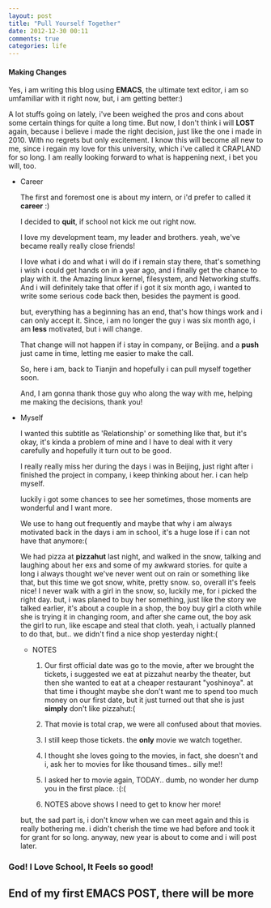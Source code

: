 ```yaml
---
layout: post
title: "Pull Yourself Together"
date: 2012-12-30 00:11
comments: true
categories: life 
---
```


#### Making Changes ####

Yes, i am writing this blog using **EMACS**, the ultimate text editor, i am so umfamiliar with it right now, but, i am getting better:)

A lot stuffs going on lately, i've been weighed the pros and cons about some certain things for quite a long time.
But now, I don't think i will **LOST** again, because i believe i made the right decision, just like the one i made in 2010.
With no regrets but only excitement. I know this will become all new to me, since i regain my love for this university, which i've called it CRAPLAND for so long. I am really looking forward to what is happening next, i bet you will, too.

* Career

    The first and foremost one is about my intern, or i'd prefer to called it __career__ :)

    I decided to **quit**, if school not kick me out right now.

    I love my development team, my leader and brothers. yeah, we've became really really close friends!

    I love what i do and what i will do if i remain stay there, that's something i wish i could get hands on in a year ago, and i finally get the chance to play with it. the Amazing linux kernel, filesystem, and Networking stuffs.
And i will definitely take that offer if i got it six month ago, i wanted to write some serious code back then, besides the payment is good.

    but, everything has a beginning has an end, that's how things work and i can only accept it. Since, i am no longer the guy i was six month ago, i am **less** motivated, but i will change.

    That change will not happen if i stay in company, or Beijing. and a **push** just came in time, letting me easier to make the call.

    So, here i am, back to Tianjin and hopefully i can pull myself together soon.

    And, I am gonna thank those guy who along the way with me, helping me making the decisions, thank you!

* Myself

    I wanted this subtitle as 'Relationship' or something like that, but it's okay, it's kinda a problem of mine and I have to deal with it very carefully and hopefully it turn out to be good.

    I really really miss her during the days i was in Beijing, just right after i finished the project in company, i keep thinking about her. i can help myself.

    luckily i got some chances to see her sometimes, those moments are wonderful and I want more.

    We use to hang out frequently and maybe that why i am always motivated back in the days i am in school, it's a huge lose if i can not have that anymore:(

    We had pizza at **pizzahut** last night, and walked in the snow, talking and laughing about her exs and some of my awkward stories. for quite a long i always thought we've never went out on rain or something like that, but this time we got snow, white, pretty snow. so, overall it's feels nice! I never walk with a girl in the snow, so, luckily me, for i picked the right day. but, i was planed to buy her something, just like the story we talked earlier, it's about a couple in a shop, the boy buy girl a cloth while she is trying it in changing room, and after she came out, the boy ask the girl to run, like escape and steal that cloth. yeah, i actually planned to do that, but.. we didn't find a nice shop yesterday night:(
	
	* NOTES
	    1. Our first official date was go to the movie, after we brought the tickets, i suggested we eat at pizzahut nearby the theater, but then she wanted to eat at a cheaper restaurant "yoshinoya". at that time i thought maybe she don't want me to spend too much money on our first date, but it just turned out that she is just **simply** don't like pizzahut:(
		
		2. That movie is total crap, we were all confused about that movies.
		
		3. I still keep those tickets. the **only** movie we watch together.
		
		3. I thought she loves going to the movies, in fact, she doesn't and i, ask her to movies for like thousand times.. silly me!! 
		4. I asked her to movie again, TODAY.. dumb, no wonder her dump you in the first place. :(:(
		
        5. NOTES above shows I need to get to know her more!
		
    but, the sad part is, i don't know when we can meet again and this is really bothering me. i didn't cherish the time we had before and took it for grant for so long. anyway, new year is about to come and i will post later.

### God! I Love School, It Feels so good! ###

## End of my first EMACS POST, there will be more ##
